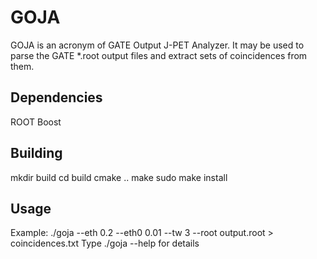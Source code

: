 # GOJA

GOJA is an acronym of GATE Output J-PET Analyzer. It may be used to
parse the GATE *.root output files and extract sets of coincidences
from them.

Dependencies
------------
ROOT
Boost

Building
--------
mkdir build
cd build
cmake ..
make
sudo make install

Usage
-----
Example:
./goja --eth 0.2 --eth0 0.01 --tw 3 --root output.root > coincidences.txt
Type ./goja --help for details